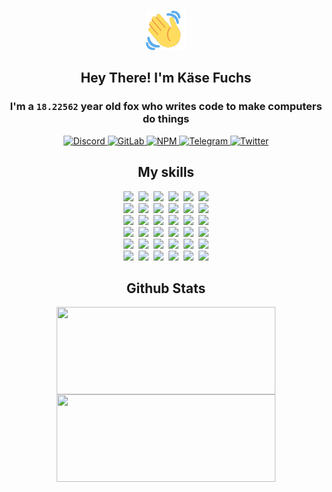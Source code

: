 <div><p align=center><img src=./resources/images/wave.gif width=64px height=64px></p><h2 align=center>Hey There! I'm Käse Fuchs</h2><h3 align=center>I'm a <code>18.22562</code> year old fox who writes code to make computers do things</h3><p align=center><a href=https://discord.com/users/507526681125322772><img alt=Discord src="https://img.shields.io/badge/Discord-5865F2?logo=discord&logoColor=white&style=flat-square#86870a16fa6ebbae05eabf6775c2b565"> </a><a href=https://gitlab.com/kasefuchs><img alt=GitLab src="https://img.shields.io/badge/GitLab-330F63?logo=gitlab&logoColor=white&style=flat-square#86870a16fa6ebbae05eabf6775c2b565"> </a><a href=https://npmjs.com/~kasefuchs><img alt=NPM src="https://img.shields.io/badge/NPM-CB3837?logo=npm&logoColor=white&style=flat-square#86870a16fa6ebbae05eabf6775c2b565"> </a><a href=https://t.me/kasefuchs><img alt=Telegram src="https://img.shields.io/badge/Telegram-2CA5E0?logo=telegram&logoColor=white&style=flat-square#86870a16fa6ebbae05eabf6775c2b565"> </a><a href=https://twitter.com/kasefuchs><img alt=Twitter src="https://img.shields.io/badge/Twitter-1DA1F2?logo=twitter&logoColor=white&style=flat-square#86870a16fa6ebbae05eabf6775c2b565"></a></p><h2 align=center>My skills</h2><p align=center><a href=https://aws.amazon.com/ ><picture><source srcset="https://skillicons.dev/icons?i=aws&theme=dark#86870a16fa6ebbae05eabf6775c2b565" media="(prefers-color-scheme: dark)"><source srcset="https://skillicons.dev/icons?i=aws&theme=light#86870a16fa6ebbae05eabf6775c2b565" media="(prefers-color-scheme: light), (prefers-color-scheme: no-preference)"><img src="https://skillicons.dev/icons?i=aws&theme=light#86870a16fa6ebbae05eabf6775c2b565"></picture></a>&nbsp;&nbsp;<a href=https://en.wikipedia.org/wiki/Bash_(Unix_shell)><picture><source srcset="https://skillicons.dev/icons?i=bash&theme=dark#86870a16fa6ebbae05eabf6775c2b565" media="(prefers-color-scheme: dark)"><source srcset="https://skillicons.dev/icons?i=bash&theme=light#86870a16fa6ebbae05eabf6775c2b565" media="(prefers-color-scheme: light), (prefers-color-scheme: no-preference)"><img src="https://skillicons.dev/icons?i=bash&theme=light#86870a16fa6ebbae05eabf6775c2b565"></picture></a>&nbsp;&nbsp;<a href=https://discord.com/developers/docs><picture><source srcset="https://skillicons.dev/icons?i=bots&theme=dark#86870a16fa6ebbae05eabf6775c2b565" media="(prefers-color-scheme: dark)"><source srcset="https://skillicons.dev/icons?i=bots&theme=light#86870a16fa6ebbae05eabf6775c2b565" media="(prefers-color-scheme: light), (prefers-color-scheme: no-preference)"><img src="https://skillicons.dev/icons?i=bots&theme=light#86870a16fa6ebbae05eabf6775c2b565"></picture></a>&nbsp;&nbsp;<a href=https://www.cloudflare.com/ ><picture><source srcset="https://skillicons.dev/icons?i=cloudflare&theme=dark#86870a16fa6ebbae05eabf6775c2b565" media="(prefers-color-scheme: dark)"><source srcset="https://skillicons.dev/icons?i=cloudflare&theme=light#86870a16fa6ebbae05eabf6775c2b565" media="(prefers-color-scheme: light), (prefers-color-scheme: no-preference)"><img src="https://skillicons.dev/icons?i=cloudflare&theme=light#86870a16fa6ebbae05eabf6775c2b565"></picture></a>&nbsp;&nbsp;<a href=https://en.wikipedia.org/wiki/CSS><picture><source srcset="https://skillicons.dev/icons?i=css&theme=dark#86870a16fa6ebbae05eabf6775c2b565" media="(prefers-color-scheme: dark)"><source srcset="https://skillicons.dev/icons?i=css&theme=light#86870a16fa6ebbae05eabf6775c2b565" media="(prefers-color-scheme: light), (prefers-color-scheme: no-preference)"><img src="https://skillicons.dev/icons?i=css&theme=light#86870a16fa6ebbae05eabf6775c2b565"></picture></a>&nbsp;&nbsp;<a href=https://www.docker.com/ ><picture><source srcset="https://skillicons.dev/icons?i=docker&theme=dark#86870a16fa6ebbae05eabf6775c2b565" media="(prefers-color-scheme: dark)"><source srcset="https://skillicons.dev/icons?i=docker&theme=light#86870a16fa6ebbae05eabf6775c2b565" media="(prefers-color-scheme: light), (prefers-color-scheme: no-preference)"><img src="https://skillicons.dev/icons?i=docker&theme=light#86870a16fa6ebbae05eabf6775c2b565"></picture></a><br><a href=https://www.electronjs.org/ ><picture><source srcset="https://skillicons.dev/icons?i=electron&theme=dark#86870a16fa6ebbae05eabf6775c2b565" media="(prefers-color-scheme: dark)"><source srcset="https://skillicons.dev/icons?i=electron&theme=light#86870a16fa6ebbae05eabf6775c2b565" media="(prefers-color-scheme: light), (prefers-color-scheme: no-preference)"><img src="https://skillicons.dev/icons?i=electron&theme=light#86870a16fa6ebbae05eabf6775c2b565"></picture></a>&nbsp;&nbsp;<a href=https://expressjs.com/ ><picture><source srcset="https://skillicons.dev/icons?i=express&theme=dark#86870a16fa6ebbae05eabf6775c2b565" media="(prefers-color-scheme: dark)"><source srcset="https://skillicons.dev/icons?i=express&theme=light#86870a16fa6ebbae05eabf6775c2b565" media="(prefers-color-scheme: light), (prefers-color-scheme: no-preference)"><img src="https://skillicons.dev/icons?i=express&theme=light#86870a16fa6ebbae05eabf6775c2b565"></picture></a>&nbsp;&nbsp;<a href=https://www.figma.com/ ><picture><source srcset="https://skillicons.dev/icons?i=figma&theme=dark#86870a16fa6ebbae05eabf6775c2b565" media="(prefers-color-scheme: dark)"><source srcset="https://skillicons.dev/icons?i=figma&theme=light#86870a16fa6ebbae05eabf6775c2b565" media="(prefers-color-scheme: light), (prefers-color-scheme: no-preference)"><img src="https://skillicons.dev/icons?i=figma&theme=light#86870a16fa6ebbae05eabf6775c2b565"></picture></a>&nbsp;&nbsp;<a href=https://firebase.google.com/ ><picture><source srcset="https://skillicons.dev/icons?i=firebase&theme=dark#86870a16fa6ebbae05eabf6775c2b565" media="(prefers-color-scheme: dark)"><source srcset="https://skillicons.dev/icons?i=firebase&theme=light#86870a16fa6ebbae05eabf6775c2b565" media="(prefers-color-scheme: light), (prefers-color-scheme: no-preference)"><img src="https://skillicons.dev/icons?i=firebase&theme=light#86870a16fa6ebbae05eabf6775c2b565"></picture></a>&nbsp;&nbsp;<a href=https://flask.palletsprojects.com/ ><picture><source srcset="https://skillicons.dev/icons?i=flask&theme=dark#86870a16fa6ebbae05eabf6775c2b565" media="(prefers-color-scheme: dark)"><source srcset="https://skillicons.dev/icons?i=flask&theme=light#86870a16fa6ebbae05eabf6775c2b565" media="(prefers-color-scheme: light), (prefers-color-scheme: no-preference)"><img src="https://skillicons.dev/icons?i=flask&theme=light#86870a16fa6ebbae05eabf6775c2b565"></picture></a>&nbsp;&nbsp;<a href=https://cloud.google.com/ ><picture><source srcset="https://skillicons.dev/icons?i=gcp&theme=dark#86870a16fa6ebbae05eabf6775c2b565" media="(prefers-color-scheme: dark)"><source srcset="https://skillicons.dev/icons?i=gcp&theme=light#86870a16fa6ebbae05eabf6775c2b565" media="(prefers-color-scheme: light), (prefers-color-scheme: no-preference)"><img src="https://skillicons.dev/icons?i=gcp&theme=light#86870a16fa6ebbae05eabf6775c2b565"></picture></a><br><a href=https://git-scm.com/ ><picture><source srcset="https://skillicons.dev/icons?i=git&theme=dark#86870a16fa6ebbae05eabf6775c2b565" media="(prefers-color-scheme: dark)"><source srcset="https://skillicons.dev/icons?i=git&theme=light#86870a16fa6ebbae05eabf6775c2b565" media="(prefers-color-scheme: light), (prefers-color-scheme: no-preference)"><img src="https://skillicons.dev/icons?i=git&theme=light#86870a16fa6ebbae05eabf6775c2b565"></picture></a>&nbsp;&nbsp;<a href=https://github.com/ ><picture><source srcset="https://skillicons.dev/icons?i=github&theme=dark#86870a16fa6ebbae05eabf6775c2b565" media="(prefers-color-scheme: dark)"><source srcset="https://skillicons.dev/icons?i=github&theme=light#86870a16fa6ebbae05eabf6775c2b565" media="(prefers-color-scheme: light), (prefers-color-scheme: no-preference)"><img src="https://skillicons.dev/icons?i=github&theme=light#86870a16fa6ebbae05eabf6775c2b565"></picture></a>&nbsp;&nbsp;<a href=https://gitlab.com/ ><picture><source srcset="https://skillicons.dev/icons?i=gitlab&theme=dark#86870a16fa6ebbae05eabf6775c2b565" media="(prefers-color-scheme: dark)"><source srcset="https://skillicons.dev/icons?i=gitlab&theme=light#86870a16fa6ebbae05eabf6775c2b565" media="(prefers-color-scheme: light), (prefers-color-scheme: no-preference)"><img src="https://skillicons.dev/icons?i=gitlab&theme=light#86870a16fa6ebbae05eabf6775c2b565"></picture></a>&nbsp;&nbsp;<a href=https://www.heroku.com/ ><picture><source srcset="https://skillicons.dev/icons?i=heroku&theme=dark#86870a16fa6ebbae05eabf6775c2b565" media="(prefers-color-scheme: dark)"><source srcset="https://skillicons.dev/icons?i=heroku&theme=light#86870a16fa6ebbae05eabf6775c2b565" media="(prefers-color-scheme: light), (prefers-color-scheme: no-preference)"><img src="https://skillicons.dev/icons?i=heroku&theme=light#86870a16fa6ebbae05eabf6775c2b565"></picture></a>&nbsp;&nbsp;<a href=https://en.wikipedia.org/wiki/HTML><picture><source srcset="https://skillicons.dev/icons?i=html&theme=dark#86870a16fa6ebbae05eabf6775c2b565" media="(prefers-color-scheme: dark)"><source srcset="https://skillicons.dev/icons?i=html&theme=light#86870a16fa6ebbae05eabf6775c2b565" media="(prefers-color-scheme: light), (prefers-color-scheme: no-preference)"><img src="https://skillicons.dev/icons?i=html&theme=light#86870a16fa6ebbae05eabf6775c2b565"></picture></a>&nbsp;&nbsp;<a href=https://en.wikipedia.org/wiki/JavaScript><picture><source srcset="https://skillicons.dev/icons?i=js&theme=dark#86870a16fa6ebbae05eabf6775c2b565" media="(prefers-color-scheme: dark)"><source srcset="https://skillicons.dev/icons?i=js&theme=light#86870a16fa6ebbae05eabf6775c2b565" media="(prefers-color-scheme: light), (prefers-color-scheme: no-preference)"><img src="https://skillicons.dev/icons?i=js&theme=light#86870a16fa6ebbae05eabf6775c2b565"></picture></a><br><a href=https://en.wikipedia.org/wiki/Linux><picture><source srcset="https://skillicons.dev/icons?i=linux&theme=dark#86870a16fa6ebbae05eabf6775c2b565" media="(prefers-color-scheme: dark)"><source srcset="https://skillicons.dev/icons?i=linux&theme=light#86870a16fa6ebbae05eabf6775c2b565" media="(prefers-color-scheme: light), (prefers-color-scheme: no-preference)"><img src="https://skillicons.dev/icons?i=linux&theme=light#86870a16fa6ebbae05eabf6775c2b565"></picture></a>&nbsp;&nbsp;<a href=https://mui.com/ ><picture><source srcset="https://skillicons.dev/icons?i=materialui&theme=dark#86870a16fa6ebbae05eabf6775c2b565" media="(prefers-color-scheme: dark)"><source srcset="https://skillicons.dev/icons?i=materialui&theme=light#86870a16fa6ebbae05eabf6775c2b565" media="(prefers-color-scheme: light), (prefers-color-scheme: no-preference)"><img src="https://skillicons.dev/icons?i=materialui&theme=light#86870a16fa6ebbae05eabf6775c2b565"></picture></a>&nbsp;&nbsp;<a href=https://en.wikipedia.org/wiki/Markdown><picture><source srcset="https://skillicons.dev/icons?i=md&theme=dark#86870a16fa6ebbae05eabf6775c2b565" media="(prefers-color-scheme: dark)"><source srcset="https://skillicons.dev/icons?i=md&theme=light#86870a16fa6ebbae05eabf6775c2b565" media="(prefers-color-scheme: light), (prefers-color-scheme: no-preference)"><img src="https://skillicons.dev/icons?i=md&theme=light#86870a16fa6ebbae05eabf6775c2b565"></picture></a>&nbsp;&nbsp;<a href=https://www.mongodb.com/ ><picture><source srcset="https://skillicons.dev/icons?i=mongodb&theme=dark#86870a16fa6ebbae05eabf6775c2b565" media="(prefers-color-scheme: dark)"><source srcset="https://skillicons.dev/icons?i=mongodb&theme=light#86870a16fa6ebbae05eabf6775c2b565" media="(prefers-color-scheme: light), (prefers-color-scheme: no-preference)"><img src="https://skillicons.dev/icons?i=mongodb&theme=light#86870a16fa6ebbae05eabf6775c2b565"></picture></a>&nbsp;&nbsp;<a href=https://www.mysql.com/ ><picture><source srcset="https://skillicons.dev/icons?i=mysql&theme=dark#86870a16fa6ebbae05eabf6775c2b565" media="(prefers-color-scheme: dark)"><source srcset="https://skillicons.dev/icons?i=mysql&theme=light#86870a16fa6ebbae05eabf6775c2b565" media="(prefers-color-scheme: light), (prefers-color-scheme: no-preference)"><img src="https://skillicons.dev/icons?i=mysql&theme=light#86870a16fa6ebbae05eabf6775c2b565"></picture></a>&nbsp;&nbsp;<a href=https://nextjs.org/ ><picture><source srcset="https://skillicons.dev/icons?i=nextjs&theme=dark#86870a16fa6ebbae05eabf6775c2b565" media="(prefers-color-scheme: dark)"><source srcset="https://skillicons.dev/icons?i=nextjs&theme=light#86870a16fa6ebbae05eabf6775c2b565" media="(prefers-color-scheme: light), (prefers-color-scheme: no-preference)"><img src="https://skillicons.dev/icons?i=nextjs&theme=light#86870a16fa6ebbae05eabf6775c2b565"></picture></a><br><a href=https://nodejs.org/en/ ><picture><source srcset="https://skillicons.dev/icons?i=nodejs&theme=dark#86870a16fa6ebbae05eabf6775c2b565" media="(prefers-color-scheme: dark)"><source srcset="https://skillicons.dev/icons?i=nodejs&theme=light#86870a16fa6ebbae05eabf6775c2b565" media="(prefers-color-scheme: light), (prefers-color-scheme: no-preference)"><img src="https://skillicons.dev/icons?i=nodejs&theme=light#86870a16fa6ebbae05eabf6775c2b565"></picture></a>&nbsp;&nbsp;<a href=https://www.postgresql.org/ ><picture><source srcset="https://skillicons.dev/icons?i=postgres&theme=dark#86870a16fa6ebbae05eabf6775c2b565" media="(prefers-color-scheme: dark)"><source srcset="https://skillicons.dev/icons?i=postgres&theme=light#86870a16fa6ebbae05eabf6775c2b565" media="(prefers-color-scheme: light), (prefers-color-scheme: no-preference)"><img src="https://skillicons.dev/icons?i=postgres&theme=light#86870a16fa6ebbae05eabf6775c2b565"></picture></a>&nbsp;&nbsp;<a href=https://learn.microsoft.com/en-us/powershell/ ><picture><source srcset="https://skillicons.dev/icons?i=powershell&theme=dark#86870a16fa6ebbae05eabf6775c2b565" media="(prefers-color-scheme: dark)"><source srcset="https://skillicons.dev/icons?i=powershell&theme=light#86870a16fa6ebbae05eabf6775c2b565" media="(prefers-color-scheme: light), (prefers-color-scheme: no-preference)"><img src="https://skillicons.dev/icons?i=powershell&theme=light#86870a16fa6ebbae05eabf6775c2b565"></picture></a>&nbsp;&nbsp;<a href=https://www.python.org/ ><picture><source srcset="https://skillicons.dev/icons?i=py&theme=dark#86870a16fa6ebbae05eabf6775c2b565" media="(prefers-color-scheme: dark)"><source srcset="https://skillicons.dev/icons?i=py&theme=light#86870a16fa6ebbae05eabf6775c2b565" media="(prefers-color-scheme: light), (prefers-color-scheme: no-preference)"><img src="https://skillicons.dev/icons?i=py&theme=light#86870a16fa6ebbae05eabf6775c2b565"></picture></a>&nbsp;&nbsp;<a href=https://www.raspberrypi.org/ ><picture><source srcset="https://skillicons.dev/icons?i=raspberrypi&theme=dark#86870a16fa6ebbae05eabf6775c2b565" media="(prefers-color-scheme: dark)"><source srcset="https://skillicons.dev/icons?i=raspberrypi&theme=light#86870a16fa6ebbae05eabf6775c2b565" media="(prefers-color-scheme: light), (prefers-color-scheme: no-preference)"><img src="https://skillicons.dev/icons?i=raspberrypi&theme=light#86870a16fa6ebbae05eabf6775c2b565"></picture></a>&nbsp;&nbsp;<a href=https://reactjs.org/ ><picture><source srcset="https://skillicons.dev/icons?i=react&theme=dark#86870a16fa6ebbae05eabf6775c2b565" media="(prefers-color-scheme: dark)"><source srcset="https://skillicons.dev/icons?i=react&theme=light#86870a16fa6ebbae05eabf6775c2b565" media="(prefers-color-scheme: light), (prefers-color-scheme: no-preference)"><img src="https://skillicons.dev/icons?i=react&theme=light#86870a16fa6ebbae05eabf6775c2b565"></picture></a><br><a href=https://redux.js.org/ ><picture><source srcset="https://skillicons.dev/icons?i=redux&theme=dark#86870a16fa6ebbae05eabf6775c2b565" media="(prefers-color-scheme: dark)"><source srcset="https://skillicons.dev/icons?i=redux&theme=light#86870a16fa6ebbae05eabf6775c2b565" media="(prefers-color-scheme: light), (prefers-color-scheme: no-preference)"><img src="https://skillicons.dev/icons?i=redux&theme=light#86870a16fa6ebbae05eabf6775c2b565"></picture></a>&nbsp;&nbsp;<a href=https://en.wikipedia.org/wiki/Regular_expression><picture><source srcset="https://skillicons.dev/icons?i=regex&theme=dark#86870a16fa6ebbae05eabf6775c2b565" media="(prefers-color-scheme: dark)"><source srcset="https://skillicons.dev/icons?i=regex&theme=light#86870a16fa6ebbae05eabf6775c2b565" media="(prefers-color-scheme: light), (prefers-color-scheme: no-preference)"><img src="https://skillicons.dev/icons?i=regex&theme=light#86870a16fa6ebbae05eabf6775c2b565"></picture></a>&nbsp;&nbsp;<a href=https://en.wikipedia.org/wiki/Sass_(stylesheet_language)><picture><source srcset="https://skillicons.dev/icons?i=sass&theme=dark#86870a16fa6ebbae05eabf6775c2b565" media="(prefers-color-scheme: dark)"><source srcset="https://skillicons.dev/icons?i=sass&theme=light#86870a16fa6ebbae05eabf6775c2b565" media="(prefers-color-scheme: light), (prefers-color-scheme: no-preference)"><img src="https://skillicons.dev/icons?i=sass&theme=light#86870a16fa6ebbae05eabf6775c2b565"></picture></a>&nbsp;&nbsp;<a href=https://www.typescriptlang.org/ ><picture><source srcset="https://skillicons.dev/icons?i=ts&theme=dark#86870a16fa6ebbae05eabf6775c2b565" media="(prefers-color-scheme: dark)"><source srcset="https://skillicons.dev/icons?i=ts&theme=light#86870a16fa6ebbae05eabf6775c2b565" media="(prefers-color-scheme: light), (prefers-color-scheme: no-preference)"><img src="https://skillicons.dev/icons?i=ts&theme=light#86870a16fa6ebbae05eabf6775c2b565"></picture></a>&nbsp;&nbsp;<a href=https://unity.com/ ><picture><source srcset="https://skillicons.dev/icons?i=unity&theme=dark#86870a16fa6ebbae05eabf6775c2b565" media="(prefers-color-scheme: dark)"><source srcset="https://skillicons.dev/icons?i=unity&theme=light#86870a16fa6ebbae05eabf6775c2b565" media="(prefers-color-scheme: light), (prefers-color-scheme: no-preference)"><img src="https://skillicons.dev/icons?i=unity&theme=light#86870a16fa6ebbae05eabf6775c2b565"></picture></a>&nbsp;&nbsp;<a href=https://workers.cloudflare.com/ ><picture><source srcset="https://skillicons.dev/icons?i=workers&theme=dark#86870a16fa6ebbae05eabf6775c2b565" media="(prefers-color-scheme: dark)"><source srcset="https://skillicons.dev/icons?i=workers&theme=light#86870a16fa6ebbae05eabf6775c2b565" media="(prefers-color-scheme: light), (prefers-color-scheme: no-preference)"><img src="https://skillicons.dev/icons?i=workers&theme=light#86870a16fa6ebbae05eabf6775c2b565"></picture></a><br></p><h2 align=center>Github Stats</h2><p align=center><picture><source srcset="https://github-readme-stats-kasefuchs.vercel.app/api/?count_private=true&hide_border=true&hide_rank=true&line_height=20&hide_title=true&username=Kasefuchs&theme=dark#86870a16fa6ebbae05eabf6775c2b565" media="(prefers-color-scheme: dark)"><source srcset="https://github-readme-stats-kasefuchs.vercel.app/api/?count_private=true&hide_border=true&hide_rank=true&line_height=20&hide_title=true&username=Kasefuchs&theme=light#86870a16fa6ebbae05eabf6775c2b565" media="(prefers-color-scheme: light), (prefers-color-scheme: no-preference)"><img align=middle width=350 height=140 src="https://github-readme-stats-kasefuchs.vercel.app/api/?count_private=true&hide_border=true&hide_rank=true&line_height=20&hide_title=true&username=Kasefuchs&theme=light#86870a16fa6ebbae05eabf6775c2b565"></picture><picture><source srcset="https://github-readme-stats-kasefuchs.vercel.app/api/top-langs/?count_private=true&hide_border=true&layout=compact&username=Kasefuchs&theme=dark#86870a16fa6ebbae05eabf6775c2b565" media="(prefers-color-scheme: dark)"><source srcset="https://github-readme-stats-kasefuchs.vercel.app/api/top-langs/?count_private=true&hide_border=true&layout=compact&username=Kasefuchs&theme=light#86870a16fa6ebbae05eabf6775c2b565" media="(prefers-color-scheme: light), (prefers-color-scheme: no-preference)"><img align=middle width=350 height=140 src="https://github-readme-stats-kasefuchs.vercel.app/api/top-langs/?count_private=true&hide_border=true&layout=compact&username=Kasefuchs&theme=light#86870a16fa6ebbae05eabf6775c2b565"></picture></p><img src="https://hit.yhype.me/github/profile?user_id=64592097#86870a16fa6ebbae05eabf6775c2b565" alt=""></div>